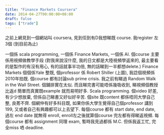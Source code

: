 ```yaml
---
title: "Finance Markets Coursera"
date: 2014-04-27T00:00:00+08:00
draft: false
tags: ["trade"]
---
```


之前上網見到一個網站叫 coursera, 見到佢到有D我想睇既 course. 我register 左 3個 (到目前為止)

一個係 scala programming, 一個係 Finance Markets, 一個係 AI.
個course 主要係用視頻做教學手段 (對我來說沒什麼, 我的日文都是大陸視頻學返來的, 最主要看的是製作的有沒有用心, 有的話就事半功倍, 無的話睇到一半都想delete.)
Finance Markets 個個係Yale 整既, 個professor 係 Robert Shiller (上圖), 我諗個視頻係2010年拍既. 個course 都有討論sub prime crisis. 我之前有睇過 Random Walk in the Wall Street. 個鋪排實在太似. 而且睇完書可能唔係幾吸收到, 睇視頻個教授比返d 簡單而真實既example 就而易明好多.
Scala programming. 個video 好差, 有少少想放棄, 但係自己睇書又好似好辛苦. 個site 既content 都係唔同大學自己整, 良莠不齊.
個網仲有好多科目既, 如果你係大學生覺得自己個professor 講到 199, 又或者自己有興趣都可以上去望下. 每個course 都有 start date, end date, 過左 end date 就無得 enroll, enroll左之後就算個course 完左都有得睇返視頻. 每個course 都有 assignment 同理 exam, 暫時我見過都係 M.C. 但係我返工忙, 完全miss 哂 deadline.